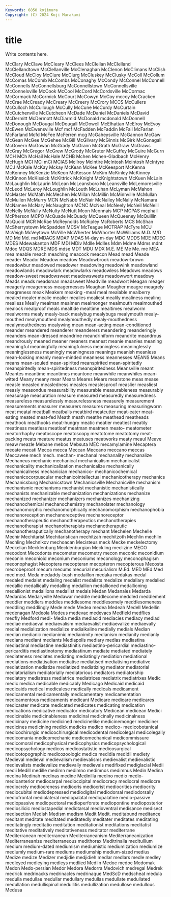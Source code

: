 ```yaml
---
Keywords: 6850 kojimura
Copyright: (C) 2024 Koji Murakami
---
```


# title

Write contents here.



McClary McClave McCleary McClees McClellan
McClelland McClellandtown McClellanville McClenaghan McClenon McClimans McClish McCloud McCloy McClure
McClurg McCluskey McClusky McColl McCollum McComas McComb McCombs McConaghy McCondy
McConnel McConnell McConnells McConnellsburg McConnellstown McConnellsville McConnelsville McCook McCool McCord
McCordsville McCormac McCormack McCormick McCourt McCowyn McCoy mccoy McCracken McCrae
McCready McCreary McCreery McCrory MCCS McCullers McCulloch McCullough McCully McCune
McCurdy McCurtain McCutchenville McCutcheon McDade McDaniel McDaniels McDavid McDermitt McDermott
McDiarmid McDonald mcdonald McDonnell McDonough McDougal McDougall McDowell McElhattan McElroy
McEvoy McEwen McEwensville Mcf mcf McFadden McFaddin McFall McFarlan McFarland
Mcfd McFee McFerren mcg McGaheysville McGannon McGaw McGean McGee McGehee
McGill McGilvary McGinnis McGirk McGonagall McGovern McGowan McGrady McGrann McGrath
McGraw McGraws McGray McGregor McGrew McGrody McGruter McGuffey McGuire McGurn
MCH MCh McHail McHale MCHB Mchen Mchen-Gladbach McHenry McHugh MCI
MCi mCi MCIAS McIlroy McIntire McIntosh Mcintosh McIntyre MCJ McKale
McKay Mckay McKean McKee McKeesport McKenna McKenney McKenzie McKeon McKesson
McKim McKinley McKinney McKinnon McKissick McKittrick McKnight McKnightstown McKuen McLain
McLaughlin McLaurin McLean McLeansboro McLeansville McLemoresville McLeod McLeroy McLoughlin McLouth
McLuhan McLyman McMahon McMaster McMath McMechen McMillan McMillin McMinnville McMullan
McMullen McMurry MCN McNabb McNair McNalley McNally McNamara McNamee McNary
McNaughton MCNC McNeal McNeely McNeil McNeill McNelly McNully McNulty McNutt
Mcon Mconnais MCP MCPAS mcphail McPherson MCPO McQuade McQuady McQueen
McQueeney McQuillin McQuoid MCR McRae McReynolds McRipley McRoberts MCS McShan
McSherrystown McSpadden MCSV McTeague MCTRAP McTyre MCU McVeigh McVeytown McVille
McWherter McWhorter McWilliams M.D. M/D MD Md Md. md MDACS
MDAP MDAS M-day m-day MDC MDDS MDE MDEC MDES Mdewakanton
MDF MDI MDiv Mdlle Mdlles Mdm Mdme Mdms mdnt Mdoc
MDQS MDRE MDS mdse MDT MDU MDX M.E. ME Me
Me. me MEA mea meable meach meaching meacock meacon Mead
mead Meade meader Meador Meadow meadow Meadowbrook meadow-brown meadowbur meadowed
meadower meadowing meadowink meadowland meadowlands meadowlark meadowlarks meadowless Meadows meadows
meadow-sweet meadowsweet meadowsweets meadowwort meadowy Meads meads meadsman meadsweet Meadville
meadwort Meagan meager meagerly meagerness meagernesses Meaghan Meagher meagre meagrely
meagreness meak Meakem meaking -meal meal mealable mealberry mealed mealer
mealie mealier mealies mealiest mealily mealiness mealing mealless Meally mealman
mealmen mealmonger mealmouth mealmouthed mealock mealproof meals mealtide mealtime mealtimes
mealworm mealworms mealy mealy-back mealybug mealybugs mealymouth mealy-mouthed mealymouthed mealymouthedly
mealy-mouthedness mealymouthedness mealywing mean mean-acting mean-conditioned meander meandered meanderer meanderers
meandering meanderingly meanders mean-dressed meandrine meandriniform meandrite meandrous meandrously meaned
meaner meaners meanest meanie meanies meaning meaningful meaningfully meaningfulness meaningless
meaninglessly meaninglessness meaningly meaningness meanings meanish meanless mean-looking meanly mean-minded
meanness meannesses MEANS Means means mean-souled mean-spirited meanspirited mean-spiritedly meanspiritedly
mean-spiritedness meanspiritedness Meansville meant Meantes meantime meantimes meantone meanwhile meanwhiles
mean-witted Meany meany mear Meara Meares Mears mearstone meas mease
measle measled measledness measles measlesproof measlier measliest measly measondue measurability
measurable measurableness measurably measurage measuration measure measured measuredly measuredness measureless
measurelessly measurelessness measurely measurement measurements measurer measurers measures measuring measuringworm
meat meatal meatball meatballs meatbird meatcutter meat-eater meat-eating meated meat-fed
Meath meath meathe meathead meatheads meathook meathooks meat-hungry meatic meatier
meatiest meatily meatiness meatless meatloaf meatman meatmen meato- meatometer meatorrhaphy
meatoscope meatoscopy meatotome meatotomy meat-packing meats meature meatus meatuses meatworks
meaty meaul Meave meaw meazle Mebane mebos Mebsuta MEC mecamylamine
Mecaptera mecate mecati Mecca mecca Meccan Meccano meccano meccas Meccawee
mech mech. mechan- mechanal mechanality mechanalize Mechaneus mechanic mechanical mechanicalism
mechanicalist mechanicality mechanicalization mechanicalize mechanically mechanicalness mechanician mechanico- mechanicochemical mechanicocorpuscular
mechanicointellectual mechanicotherapy mechanics Mechanicsburg Mechanicstown Mechanicsville Mechanicville mechanism mechanismic mechanisms
mechanist mechanistic mechanistically mechanists mechanizable mechanization mechanizations mechanize mechanized mechanizer
mechanizers mechanizes mechanizing mechanochemical mechanochemistry mechanolater mechanology mechanomorphic mechanomorphically mechanomorphism
mechanophobia mechanoreception mechanoreceptive mechanoreceptor mechanotherapeutic mechanotherapeutics mechanotherapies mechanotherapist mechanotherapists mechanotheraputic
mechanotheraputically mechanotherapy mechant Mechelen Mechelle Mechir Mechitarist Mechitaristican mechitzah mechitzoth
Mechlin mechlin Mechling Mechnikov mechoacan Mecisteus meck Mecke meckelectomy Meckelian
Mecklenburg Mecklenburgian Meckling meclizine MECO mecodont Mecodonta mecometer mecometry mecon
meconic meconidium meconin meconioid meconium meconiums meconology meconophagism meconophagist Mecoptera
mecopteran mecopteron mecopterous Mecosta mecrobeproof mecum mecums mecurial mecurialism M.Ed.
MED MEd Med med med. Meda medaddy-bush medaillon medaka medakas
medal medaled medalet medaling medalist medalists medalize medallary medalled medallic
medallically medalling medallion medallioned medallioning medallionist medallions medallist medals Medan
Medanales Medarda Medardas Medaryville Medawar meddle meddlecome meddled meddlement meddler
meddlers meddles meddlesome meddlesomely meddlesomeness meddling meddlingly Mede mede Medea
medea Medeah Medell Medellin medenagan Medeola Medeus medevac medevacs Medfield
medflies medfly Medford medi- Media media mediacid mediacies mediacy mediad
mediae mediaeval mediaevalism mediaevalist mediaevalize mediaevally medial medialization medialize medialkaline
medially medials Median median medianic medianimic medianimity medianism medianity medianly
medians mediant mediants Mediapolis mediary medias mediastina mediastinal mediastine mediastinitis
mediastino-pericardial mediastino-pericarditis mediastinotomy mediastinum mediate mediated mediately mediateness mediates mediating
mediatingly mediation mediational mediations mediatisation mediatise mediatised mediatising mediative mediatization
mediatize mediatized mediatizing mediator mediatorial mediatorialism mediatorially mediatorious mediators mediatorship
mediatory mediatress mediatrice mediatrices mediatrix mediatrixes Medic medic medica medicable
medicably Medicago Medicaid medicaid medicaids medical medicalese medically medicals medicament
medicamental medicamentally medicamentary medicamentation medicamentous medicaments medicant Medicare medicare medicares
medicaster medicate medicated medicates medicating medication medications medicative medicator medicatory
Medicean medicean Medici medicinable medicinableness medicinal medicinally medicinalness medicinary medicine
medicined medicinelike medicinemonger mediciner medicines medicining medick medicks medico medico-
medicobotanical medicochirurgic medicochirurgical medicodental medicolegal medicolegally medicomania medicomechanic medicomechanical medicommissure
medicomoral medicophysical medicophysics medicopsychological medicopsychology medicos medicostatistic medicosurgical medicotopographic medicozoologic
medics medidia medidii mediety Medieval medieval medievalism medievalisms medievalist medievalistic
medievalists medievalize medievally medievals medifixed mediglacial Medii medii Medill medille
medimn medimno medimnos medimnus Medin Medina medina Medinah medinas medine
Medinilla medino medio medio- medioanterior mediocarpal medioccipital mediocracy mediocral mediocre
mediocrely mediocreness mediocris mediocrist mediocrities mediocrity mediocubital mediodepressed mediodigital mediodorsal
mediodorsally mediofrontal mediolateral mediopalatal mediopalatine medio-passive mediopassive mediopectoral medioperforate mediopontine
medioposterior mediosilicic mediostapedial mediotarsal medioventral medisance medisect medisection Medish Medism
medism Medit Medit. meditabund meditance meditant meditate meditated meditatedly meditater
meditates meditating meditatingly meditatio meditation meditationist meditations meditatist meditative meditatively
meditativeness meditator mediterrane Mediterranean mediterranean Mediterraneanism Mediterraneanization Mediterraneanize mediterraneous medithorax
Meditrinalia meditullium medium medium-dated mediumism mediumistic mediumization mediumize mediumly medium-rare
mediums mediumship medium-sized medius Medize medize Medizer medjidie medjidieh medlar
medlars medle medley medleyed medleying medleys medlied Medlin Medoc medoc
Medomak Medon Medo-persian Medor Medora Medorra Medovich medregal Medrek medrick
medrinacks medrinacles medrinaque MedScD medscheat medula medulla medullae medullar medullary
medullas medullate medullated medullation medullispinal medullitis medullization medullose medullous Medusa
